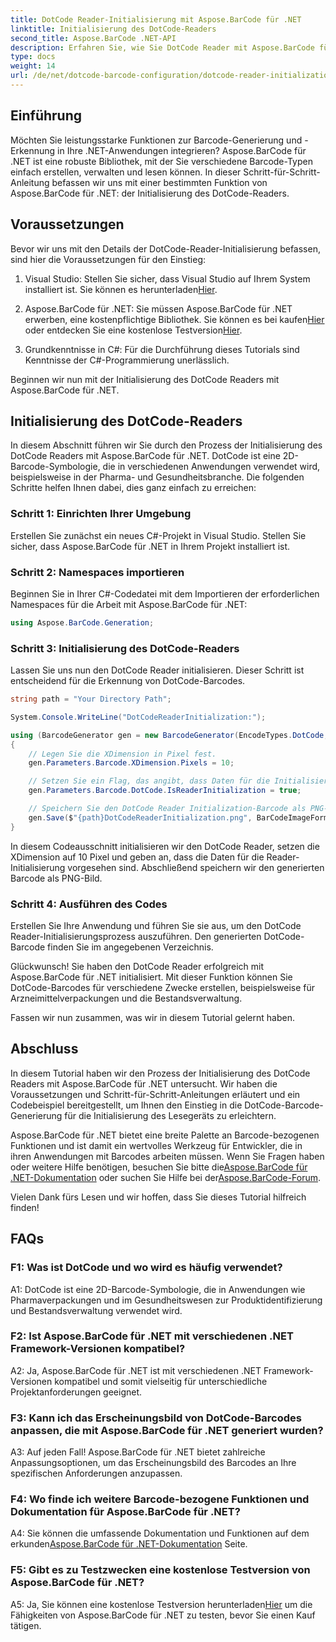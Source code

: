 ```yaml
---
title: DotCode Reader-Initialisierung mit Aspose.BarCode für .NET
linktitle: Initialisierung des DotCode-Readers
second_title: Aspose.BarCode .NET-API
description: Erfahren Sie, wie Sie DotCode Reader mit Aspose.BarCode für .NET initialisieren. Erstellen Sie ganz einfach DotCode-Barcodes für verschiedene Anwendungen.
type: docs
weight: 14
url: /de/net/dotcode-barcode-configuration/dotcode-reader-initialization/
---
```

## Einführung

Möchten Sie leistungsstarke Funktionen zur Barcode-Generierung und -Erkennung in Ihre .NET-Anwendungen integrieren? Aspose.BarCode für .NET ist eine robuste Bibliothek, mit der Sie verschiedene Barcode-Typen einfach erstellen, verwalten und lesen können. In dieser Schritt-für-Schritt-Anleitung befassen wir uns mit einer bestimmten Funktion von Aspose.BarCode für .NET: der Initialisierung des DotCode-Readers.

## Voraussetzungen

Bevor wir uns mit den Details der DotCode-Reader-Initialisierung befassen, sind hier die Voraussetzungen für den Einstieg:

1.  Visual Studio: Stellen Sie sicher, dass Visual Studio auf Ihrem System installiert ist. Sie können es herunterladen[Hier](https://visualstudio.microsoft.com/).

2.  Aspose.BarCode für .NET: Sie müssen Aspose.BarCode für .NET erwerben, eine kostenpflichtige Bibliothek. Sie können es bei kaufen[Hier](https://purchase.aspose.com/buy) oder entdecken Sie eine kostenlose Testversion[Hier](https://releases.aspose.com/).

3. Grundkenntnisse in C#: Für die Durchführung dieses Tutorials sind Kenntnisse der C#-Programmierung unerlässlich.

Beginnen wir nun mit der Initialisierung des DotCode Readers mit Aspose.BarCode für .NET.

## Initialisierung des DotCode-Readers

In diesem Abschnitt führen wir Sie durch den Prozess der Initialisierung des DotCode Readers mit Aspose.BarCode für .NET. DotCode ist eine 2D-Barcode-Symbologie, die in verschiedenen Anwendungen verwendet wird, beispielsweise in der Pharma- und Gesundheitsbranche. Die folgenden Schritte helfen Ihnen dabei, dies ganz einfach zu erreichen:

### Schritt 1: Einrichten Ihrer Umgebung

Erstellen Sie zunächst ein neues C#-Projekt in Visual Studio. Stellen Sie sicher, dass Aspose.BarCode für .NET in Ihrem Projekt installiert ist.

### Schritt 2: Namespaces importieren

Beginnen Sie in Ihrer C#-Codedatei mit dem Importieren der erforderlichen Namespaces für die Arbeit mit Aspose.BarCode für .NET:

```csharp
using Aspose.BarCode.Generation;
```

### Schritt 3: Initialisierung des DotCode-Readers

Lassen Sie uns nun den DotCode Reader initialisieren. Dieser Schritt ist entscheidend für die Erkennung von DotCode-Barcodes.

```csharp
string path = "Your Directory Path";

System.Console.WriteLine("DotCodeReaderInitialization:");

using (BarcodeGenerator gen = new BarcodeGenerator(EncodeTypes.DotCode, "Aspose"))
{
    // Legen Sie die XDimension in Pixel fest.
    gen.Parameters.Barcode.XDimension.Pixels = 10;

    // Setzen Sie ein Flag, das angibt, dass Daten für die Initialisierung des Lesegeräts codiert werden.
    gen.Parameters.Barcode.DotCode.IsReaderInitialization = true;

    // Speichern Sie den DotCode Reader Initialization-Barcode als PNG-Bild.
    gen.Save($"{path}DotCodeReaderInitialization.png", BarCodeImageFormat.Png);
}
```

In diesem Codeausschnitt initialisieren wir den DotCode Reader, setzen die XDimension auf 10 Pixel und geben an, dass die Daten für die Reader-Initialisierung vorgesehen sind. Abschließend speichern wir den generierten Barcode als PNG-Bild.

### Schritt 4: Ausführen des Codes

Erstellen Sie Ihre Anwendung und führen Sie sie aus, um den DotCode Reader-Initialisierungsprozess auszuführen. Den generierten DotCode-Barcode finden Sie im angegebenen Verzeichnis.

Glückwunsch! Sie haben den DotCode Reader erfolgreich mit Aspose.BarCode für .NET initialisiert. Mit dieser Funktion können Sie DotCode-Barcodes für verschiedene Zwecke erstellen, beispielsweise für Arzneimittelverpackungen und die Bestandsverwaltung.

Fassen wir nun zusammen, was wir in diesem Tutorial gelernt haben.

## Abschluss

In diesem Tutorial haben wir den Prozess der Initialisierung des DotCode Readers mit Aspose.BarCode für .NET untersucht. Wir haben die Voraussetzungen und Schritt-für-Schritt-Anleitungen erläutert und ein Codebeispiel bereitgestellt, um Ihnen den Einstieg in die DotCode-Barcode-Generierung für die Initialisierung des Lesegeräts zu erleichtern.

Aspose.BarCode für .NET bietet eine breite Palette an Barcode-bezogenen Funktionen und ist damit ein wertvolles Werkzeug für Entwickler, die in ihren Anwendungen mit Barcodes arbeiten müssen. Wenn Sie Fragen haben oder weitere Hilfe benötigen, besuchen Sie bitte die[Aspose.BarCode für .NET-Dokumentation](https://reference.aspose.com/barcode/net/) oder suchen Sie Hilfe bei der[Aspose.BarCode-Forum](https://forum.aspose.com/c/barcode/13).

Vielen Dank fürs Lesen und wir hoffen, dass Sie dieses Tutorial hilfreich finden!

## FAQs

### F1: Was ist DotCode und wo wird es häufig verwendet?

A1: DotCode ist eine 2D-Barcode-Symbologie, die in Anwendungen wie Pharmaverpackungen und im Gesundheitswesen zur Produktidentifizierung und Bestandsverwaltung verwendet wird.

### F2: Ist Aspose.BarCode für .NET mit verschiedenen .NET Framework-Versionen kompatibel?

A2: Ja, Aspose.BarCode für .NET ist mit verschiedenen .NET Framework-Versionen kompatibel und somit vielseitig für unterschiedliche Projektanforderungen geeignet.

### F3: Kann ich das Erscheinungsbild von DotCode-Barcodes anpassen, die mit Aspose.BarCode für .NET generiert wurden?

A3: Auf jeden Fall! Aspose.BarCode für .NET bietet zahlreiche Anpassungsoptionen, um das Erscheinungsbild des Barcodes an Ihre spezifischen Anforderungen anzupassen.

### F4: Wo finde ich weitere Barcode-bezogene Funktionen und Dokumentation für Aspose.BarCode für .NET?

 A4: Sie können die umfassende Dokumentation und Funktionen auf dem erkunden[Aspose.BarCode für .NET-Dokumentation](https://reference.aspose.com/barcode/net/) Seite.

### F5: Gibt es zu Testzwecken eine kostenlose Testversion von Aspose.BarCode für .NET?

 A5: Ja, Sie können eine kostenlose Testversion herunterladen[Hier](https://releases.aspose.com/) um die Fähigkeiten von Aspose.BarCode für .NET zu testen, bevor Sie einen Kauf tätigen.
